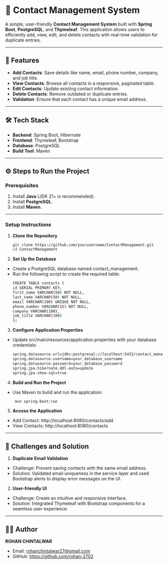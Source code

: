 # 📇 Contact Management System

A simple, user-friendly **Contact Management System** built with **Spring Boot**, **PostgreSQL**, and **Thymeleaf**. This application allows users to efficiently add, view, edit, and delete contacts with real-time validation for duplicate entries.

---

## 🚀 Features

- **Add Contacts**: Save details like name, email, phone number, company, and job title.
- **View Contacts**: Browse all contacts in a responsive, paginated table.
- **Edit Contacts**: Update existing contact information.
- **Delete Contacts**: Remove outdated or duplicate entries.
- **Validation**: Ensure that each contact has a unique email address.

---

## 🛠️ Tech Stack

- **Backend**: Spring Boot, Hibernate
- **Frontend**: Thymeleaf, Bootstrap
- **Database**: PostgreSQL
- **Build Tool**: Maven

---

## ⚙️ Steps to Run the Project

### Prerequisites

1. Install **Java** (JDK 21+ is recommended).  
2. Install **PostgreSQL**.  
3. Install **Maven**.  

---

### Setup Instructions

1. **Clone the Repository**  
   ```bash
   git clone https://github.com/yourusername/ContactManagement.git
   cd ContactManagement
   ```
2. **Set Up the Database**  
 - Create a PostgreSQL database named contact_management.
 - Run the following script to create the required table:
    ```bash
    CREATE TABLE contacts (
    id SERIAL PRIMARY KEY,
    first_name VARCHAR(50) NOT NULL,
    last_name VARCHAR(50) NOT NULL,
    email VARCHAR(100) UNIQUE NOT NULL,
    phone_number VARCHAR(15) NOT NULL,
    company VARCHAR(100),
    job_title VARCHAR(100)
    );
    ```
3. **Configure Application Properties**
  - Update src/main/resources/application.properties with your database credentials:
    ```bash
    spring.datasource.url=jdbc:postgresql://localhost:5432/contact_management
    spring.datasource.username=your_database_username
    spring.datasource.password=your_database_password
    spring.jpa.hibernate.ddl-auto=update
    spring.jpa.show-sql=true
    ```
4. **Build and Run the Project**
  - Use Maven to build and run the application:
    ```bash
     mvn spring-boot:run
    ```
5.  **Access the Application**
   - Add Contact: http://localhost:8080/contacts/add
   - View Contacts: http://localhost:8080/contacts

---

## 🚧 Challenges and Solution

1. **Duplicate Email Validation**
- Challenge: Prevent saving contacts with the same email address.
- Solution: Validated email uniqueness in the service layer and used Bootstrap alerts to display error messages on the UI.

2. **User-friendly UI**
- Challenge: Create an intuitive and responsive interface.
- Solution: Integrated Thymeleaf with Bootstrap components for a seamless user experience.

---

## 🧑‍💻 Author
  **ROHAN CHINTALWAR**
- Email: rohanchintalwar27@gmail.com
- GitHub: https://github.com/rohan-2702



